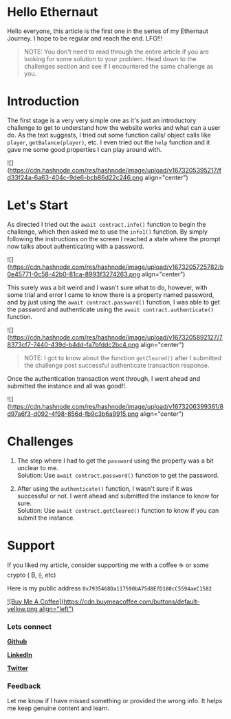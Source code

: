# Hello Ethernaut

Hello everyone, this article is the first one in the series of my Ethernaut Journey. I hope to be regular and reach the end. LFG!!!

> NOTE: You don't need to read through the entire article if you are looking for some solution to your problem. Head down to the challenges section and see if I encountered the same challenge as you.

# Introduction

The first stage is a very very simple one as it's just an introductory challenge to get to understand how the website works and what can a user do. As the text suggests, I tried out some function calls/ object calls like `player`, `getBalance(player)`, etc. I even tried out the `help` function and it gave me some good properties I can play around with.

![](https://cdn.hashnode.com/res/hashnode/image/upload/v1673205395217/fd33f24a-6a63-404c-9de6-bcb86d22c246.png align="center")

# Let's Start

As directed I tried out the `await contract.info()` function to begin the challenge, which then asked me to use the `info1()` function. By simply following the instructions on the screen I reached a state where the prompt now talks about authenticating with a password.

![](https://cdn.hashnode.com/res/hashnode/image/upload/v1673205725782/b0e45771-0c58-42b0-81ca-8993f3274263.png align="center")

This surely was a bit weird and I wasn't sure what to do, however, with some trial and error I came to know there is a property named password, and by just using the `await contract.password()` function, I was able to get the password and authenticate using the `await contract.authenticate()` function.

![](https://cdn.hashnode.com/res/hashnode/image/upload/v1673205892127/78373cf7-7440-439d-b4dd-fa7bfddc2bc4.png align="center")

> NOTE: I got to know about the function `getCleared()` after I submitted the challenge post successful authenticate transaction response.

Once the authentication transaction went through, I went ahead and submitted the instance and all was good!!.

![](https://cdn.hashnode.com/res/hashnode/image/upload/v1673206399361/8d97a6f3-d092-4f98-856d-fb9c3b6a9915.png align="center")

# Challenges

1. The step where I had to get the `password` using the property was a bit unclear to me.  
    Solution: Use `await contract.password()` function to get the password.
    
2. After using the `authenticate()` function, I wasn't sure if it was successful or not. I went ahead and submitted the instance to know for sure.  
    Solution: Use `await contract.getCleared()` function to know if you can submit the instance.
    

# Support

If you liked my article, consider supporting me with a coffee ☕️ or some crypto ( ₿, ⟠, etc)

Here is my public address `0x7935468Da117590bA75d8EfD180cC5594aeC1582`

[![Buy Me A Coffee](https://cdn.buymeacoffee.com/buttons/default-yellow.png align="left")](https://www.buymeacoffee.com/atoo)

### Lets connect

[**Github**](https://github.com/Atoo35)

[**LinkedIn**](https://www.linkedin.com/in/atharva-deshpande-187969140/)

[**Twitter**](https://twitter.com/atharva_35)

### Feedback

Let me know if I have missed something or provided the wrong info. It helps me keep genuine content and learn.